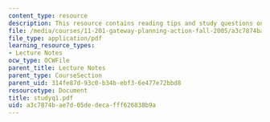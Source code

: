 ```yaml
---
content_type: resource
description: This resource contains reading tips and study questions on session 1.
file: /media/courses/11-201-gateway-planning-action-fall-2005/a3c7874bae7d05dedecafff626838b9a_studyq1.pdf
file_type: application/pdf
learning_resource_types:
- Lecture Notes
ocw_type: OCWFile
parent_title: Lecture Notes
parent_type: CourseSection
parent_uid: 314fe87d-93c0-b34b-ebf3-6e477e72bbd8
resourcetype: Document
title: studyq1.pdf
uid: a3c7874b-ae7d-05de-deca-fff626838b9a
---
```

